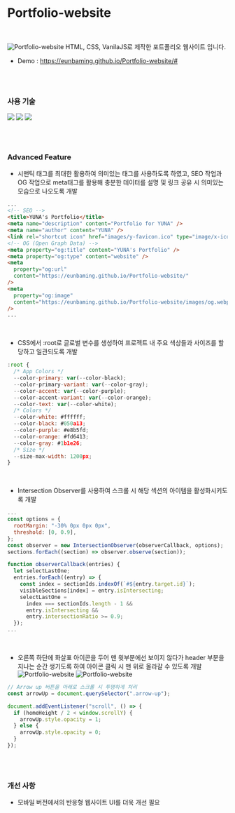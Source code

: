 # Portfolio-website

<br/>

![Portfolio-website](https://github.com/eunbaming/Portfolio-website/assets/110072947/d12305a4-bf7d-451a-9d3c-f3fc91c89b2c)
HTML, CSS, VanilaJS로 제작한 포트폴리오 웹사이트 입니다.

+ Demo : https://eunbaming.github.io/Portfolio-website/#

<br/>
<br/>

### 사용 기술 

<a href="#"><img src="https://img.shields.io/badge/HTML5-E34F26?style=flat-square&logo=HTML5&logoColor=white"/></a>
<a href="#"><img src="https://img.shields.io/badge/CSS3-1572B6?style=flat-square&logo=CSS3&logoColor=white"/></a>
<a href="#"><img src="https://img.shields.io/badge/JavaScript-F7DF1E?style=flat-square&logo=JavaScript&logoColor=white"/></a>

<br/>
<br/>

### Advanced Feature

+ 시맨틱 태그를 최대한 활용하여 의미있는 태그를 사용하도록 하였고, SEO 작업과 OG 작업으로 meta태그를 활용해 충분한 데이터를 설명 및 링크 공유 시 의미있는 모습으로 나오도록 개발

```html
...
<!-- SEO -->
<title>YUNA's Portfolio</title>
<meta name="description" content="Portfolio for YUNA" />
<meta name="author" content="YUNA" />
<link rel="shortcut icon" href="images/y-favicon.ico" type="image/x-icon" />
<!-- OG (Open Graph Data) -->
<meta property="og:title" content="YUNA's Portfolio" />
<meta property="og:type" content="website" />
<meta
  property="og:url"
  content="https://eunbaming.github.io/Portfolio-website/"
/>
<meta
  property="og:image"
  content="https://eunbaming.github.io/Portfolio-website/images/og.webp"
/>
...
```

<br/>

+ CSS에서 :root로 글로벌 변수를 생성하여 프로젝트 내 주요 색상들과 사이즈를 할당하고 일관되도록 개발

```javascript
:root {
  /* App Colors */
  --color-primary: var(--color-black);
  --color-primary-variant: var(--color-gray);
  --color-accent: var(--color-purple);
  --color-accent-variant: var(--color-orange);
  --color-text: var(--color-white);
  /* Colors */
  --color-white: #ffffff;
  --color-black: #050a13;
  --color-purple: #e8b5fd;
  --color-orange: #fd6413;
  --color-gray: #1b1e26;
  /* Size */
  --size-max-width: 1200px;
}
```

<br/>

+ Intersection Observer를 사용하여 스크롤 시 해당 섹션의 아이템을 활성화시키도록 개발

```javascript
...
const options = {
  rootMargin: "-30% 0px 0px 0px",
  threshold: [0, 0.9],
};
const observer = new IntersectionObserver(observerCallback, options);
sections.forEach((section) => observer.observe(section));

function observerCallback(entries) {
  let selectLastOne;
  entries.forEach((entry) => {
    const index = sectionIds.indexOf(`#${entry.target.id}`);
    visibleSections[index] = entry.isIntersecting;
    selectLastOne =
      index === sectionIds.length - 1 &&
      entry.isIntersecting &&
      entry.intersectionRatio >= 0.9;
  });
...
```

<br/>

+ 오른쪽 하단에 화살표 아이콘을 두어 맨 윗부분에선 보이지 않다가 header 부분을 지나는 순간 생기도록 하여 아이콘 클릭 시 맨 위로 올라갈 수 있도록 개발
![Portfolio-website](https://github.com/eunbaming/Portfolio-website/assets/110072947/d12305a4-bf7d-451a-9d3c-f3fc91c89b2c)
![Portfolio-website](https://github.com/eunbaming/Portfolio-website/assets/110072947/20ee6b6f-1fda-4804-aff8-c263103eafa9)
```javascript
// Arrow up 버튼을 아래로 스크롤 시 투명하게 처리
const arrowUp = document.querySelector(".arrow-up");

document.addEventListener("scroll", () => {
  if (homeHeight / 2 < window.scrollY) {
    arrowUp.style.opacity = 1;
  } else {
    arrowUp.style.opacity = 0;
  }
});
```

<br/>
<br/>

### 개선 사항

+ 모바일 버전에서의 반응형 웹사이트 UI를 더욱 개선 필요
